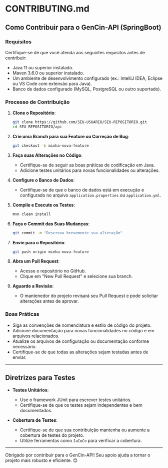 # CONTRIBUTING.md

## Como Contribuir para o GenCin-API (SpringBoot)

### Requisitos
Certifique-se de que você atenda aos seguintes requisitos antes de contribuir:
- Java 11 ou superior instalado.
- Maven 3.6.0 ou superior instalado.
- Um ambiente de desenvolvimento configurado (ex.: IntelliJ IDEA, Eclipse ou VS Code com extensão para Java).
- Banco de dados configurado (MySQL, PostgreSQL ou outro suportado).

### Processo de Contribuição
1. **Clone o Repositório**:
   ```bash
   git clone https://github.com/SEU-USUARIO/SEU-REPOSITORIO.git
   cd SEU-REPOSITORIO/api
   ```

2. **Crie uma Branch para sua Feature ou Correção de Bug**:
   ```bash
   git checkout -b minha-nova-feature
   ```

3. **Faça suas Alterações no Código**:
   - Certifique-se de seguir as boas práticas de codificação em Java.
   - Adicione testes unitários para novas funcionalidades ou alterações.

4. **Configure o Banco de Dados**:
   - Certifique-se de que o banco de dados está em execução e configurado no arquivo `application.properties` ou `application.yml`.

5. **Compile e Execute os Testes**:
   ```bash
   mvn clean install
   ```

6. **Faça o Commit das Suas Mudanças**:
   ```bash
   git commit -m "Descreva brevemente sua alteração"
   ```

7. **Envie para o Repositório**:
   ```bash
   git push origin minha-nova-feature
   ```

8. **Abra um Pull Request**:
   - Acesse o repositório no GitHub.
   - Clique em "New Pull Request" e selecione sua branch.

9. **Aguarde a Revisão**:
   - O mantenedor do projeto revisará seu Pull Request e pode solicitar alterações antes de aprovar.

### Boas Práticas
- Siga as convenções de nomenclatura e estilo de código do projeto.
- Adicione documentação para novas funcionalidades no código e em arquivos relacionados.
- Atualize os arquivos de configuração ou documentação conforme necessário.
- Certifique-se de que todas as alterações sejam testadas antes de enviar.

---

## Diretrizes para Testes
- **Testes Unitários**:
  - Use o framework JUnit para escrever testes unitários.
  - Certifique-se de que os testes sejam independentes e bem documentados.

- **Cobertura de Testes**:
  - Certifique-se de que sua contribuição mantenha ou aumente a cobertura de testes do projeto.
  - Utilize ferramentas como `JaCoCo` para verificar a cobertura.

---

Obrigado por contribuir para o GenCin-API! Seu apoio ajuda a tornar o projeto mais robusto e eficiente. 😊
